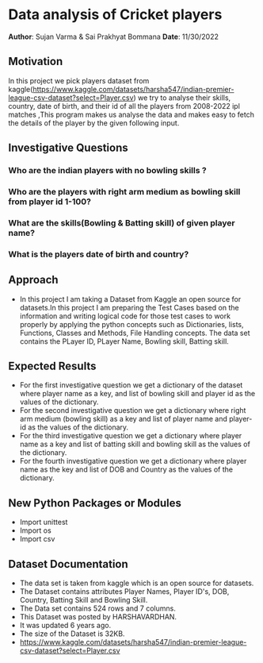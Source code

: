 # Data analysis of Cricket players

**Author**: Sujan Varma & Sai Prakhyat Bommana
**Date**: 11/30/2022


## Motivation 

In this project we pick players dataset from kaggle(https://www.kaggle.com/datasets/harsha547/indian-premier-league-csv-dataset?select=Player.csv)
we try to analyse their skills, country, date of birth, and their id of all the players from 2008-2022 ipl matches ,This program makes us
analyse the data and makes easy to fetch the details of the player by the given following input.


## Investigative Questions 


### Who are the indian players with no bowling skills ?

### Who are the players with right arm medium as bowling skill from player id 1-100?

### What are the skills(Bowling & Batting skill) of given player name?

### What is the players date of birth and country?



## Approach 

* In this project I am taking a Dataset from Kaggle an open source for datasets.In this project I am preparing the Test Cases based on the information and 
  writing logical code for those test cases to work properly by applying the python concepts such as Dictionaries, lists, Functions, Classes and Methods, 
  File Handling concepts. The data set contains the PLayer ID, PLayer Name, Bowling skill, Batting skill. 

## Expected Results 

* For the first investigative question we get a dictionary of the dataset where
  player name as a key, and list of bowling skill and player id as the values 
  of the dictionary. 
* For the second investigative question we get a dictionary where right arm 
  medium (bowling skill) as a key and list of player name and player-id as the 
  values of the dictionary. 
* For the third investigative question we get a dictionary where player name as
  a key and list of batting skill and bowling skill as the values of the 
  dictionary.
* For the fourth investigative question we get a dictionary where player name 
  as the key and list of DOB and Country as the values of the dictionary.


## New Python Packages or Modules 

* Import unittest
* Import os
* Import csv

## Dataset Documentation

* The data set is taken from kaggle which is an open source for datasets.
* The Dataset contains attributes Player Names, Player ID's, DOB, Country, 
  Batting Skill and Bowling Skill. 
* The Data set contains 524 rows and 7 columns.
* This Dataset was posted by HARSHAVARDHAN.
* It was updated 6 years ago.
* The size of the Dataset is 32KB.
* https://www.kaggle.com/datasets/harsha547/indian-premier-league-csv-dataset?select=Player.csv

